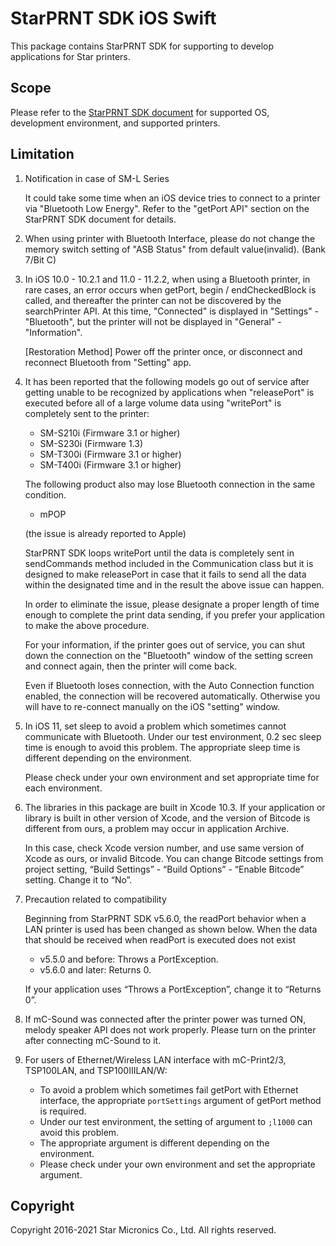 # StarPRNT SDK iOS Swift

This package contains StarPRNT SDK for supporting to develop applications for Star printers.


## Scope

Please refer to the [StarPRNT SDK document](https://www.star-m.jp/starprntsdk-oml-ios.html) for supported OS, development environment, and supported printers.


## Limitation
1. Notification in case of SM-L Series

    It could take some time when an iOS device tries to connect to a printer via "Bluetooth Low Energy".
    Refer to the "getPort API" section on the StarPRNT SDK document for details.

2. When using printer with Bluetooth Interface, please do not change the memory switch setting of "ASB Status" from default value(invalid). (Bank 7/Bit C)

3. In iOS 10.0 - 10.2.1 and 11.0 - 11.2.2, when using a Bluetooth printer, in rare cases, an error occurs when getPort, begin / endCheckedBlock is called, and thereafter the printer can not be discovered by the searchPrinter API. At this time, "Connected" is displayed in "Settings" - "Bluetooth", but the printer will not be displayed in "General" - "Information".

    [Restoration Method] Power off the printer once, or disconnect and reconnect Bluetooth from "Setting" app.

4. It has been reported that the following models go out of service after getting unable to be recognized by applications when "releasePort" is executed before all of a large volume data using "writePort" is completely sent to the printer:

    - SM-S210i (Firmware 3.1 or higher)
    - SM-S230i (Firmware 1.3)
    - SM-T300i (Firmware 3.1 or higher)
    - SM-T400i (Firmware 3.1 or higher)

    The following product also may lose Bluetooth connection in the same condition.

    - mPOP

    (the issue is already reported to Apple)

    StarPRNT SDK loops writePort until the data is completely sent in sendCommands method included in the Communication class but it is designed to make releasePort in case that it fails to send all the data within the designated time and in the result the above issue can happen.

    In order to eliminate the issue, please designate a proper length of time enough to complete the print data sending, if you prefer your application to make the above procedure.

    For your information, if the printer goes out of service, you can shut down the connection on the "Bluetooth" window of the setting screen and connect again, then the printer will come back.

    Even if Bluetooth loses connection, with the Auto Connection function enabled, the connection will be recovered automatically. Otherwise you will have to re-connect manually on the iOS "setting" window.

5. In iOS 11, set sleep to avoid a problem which sometimes cannot communicate with Bluetooth.
   Under our test environment, 0.2 sec sleep time is enough to avoid this problem.
   The appropriate sleep time is different depending on the environment.
   
   Please check under your own environment and set appropriate time for each environment.

6. The libraries in this package are built in Xcode 10.3. If your application or library is built in other version of Xcode, and the version of Bitcode is different from ours, a problem may occur in application Archive.

   In this case, check Xcode version number, and use same version of Xcode as ours, or invalid Bitcode.
   You can change Bitcode settings from project setting, “Build Settings” - “Build Options” - “Enable Bitcode” setting. Change it to “No”.

7. Precaution related to compatibility

   Beginning from StarPRNT SDK v5.6.0, the readPort behavior when a LAN printer is used has been changed as shown below.
   When the data that should be received when readPort is executed does not exist

      - v5.5.0 and before: Throws a PortException.
      - v5.6.0 and later: Returns 0.

   If your application uses “Throws a PortException”, change it to “Returns 0”.

8. If mC-Sound was connected after the printer power was turned ON, melody speaker API does not work properly. Please turn on the printer after connecting mC-Sound to it.

9. For users of Ethernet/Wireless LAN interface with mC-Print2/3, TSP100LAN, and TSP100IIILAN/W:

   - To avoid a problem which sometimes fail getPort with Ethernet interface, the appropriate `portSettings` argument of getPort method is required.
   - Under our test environment, the setting of argument to `;l1000` can avoid this problem.
   - The appropriate argument is different depending on the environment.
   - Please check under your own environment and set the appropriate argument.

## Copyright

Copyright 2016-2021 Star Micronics Co., Ltd. All rights reserved.
